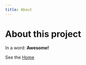 ```yaml
---
title: About
---
```


# About this project

In a word: **Awesome!**

See the [Home](/AHSURED_demo/Home.md)
